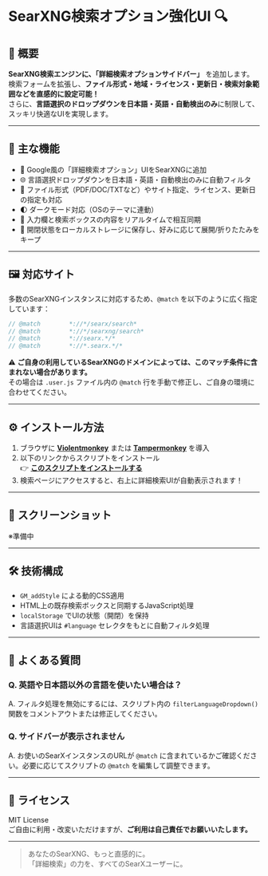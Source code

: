 # SearXNG検索オプション強化UI 🔍

## 📌 概要

**SearXNG検索エンジンに、「詳細検索オプションサイドバー」** を追加します。  
検索フォームを拡張し、**ファイル形式・地域・ライセンス・更新日・検索対象範囲などを直感的に設定可能！**  
さらに、**言語選択のドロップダウンを日本語・英語・自動検出のみ**に制限して、スッキリ快適なUIを実現します。

---

## 🧩 主な機能

- 🧠 Google風の「詳細検索オプション」UIをSearXNGに追加
- 🌐 言語選択ドロップダウンを日本語・英語・自動検出のみに自動フィルタ
- 📁 ファイル形式（PDF/DOC/TXTなど）やサイト指定、ライセンス、更新日の指定も対応
- 🌓 ダークモード対応（OSのテーマに連動）
- 🧲 入力欄と検索ボックスの内容をリアルタイムで相互同期
- 💾 開閉状態をローカルストレージに保存し、好みに応じて展開/折りたたみをキープ

---

## 🖼 対応サイト

多数のSearXNGインスタンスに対応するため、`@match` を以下のように広く指定しています：

```js
// @match        *://*/searx/search*
// @match        *://*/searxng/search*
// @match        *://searx.*/*
// @match        *://*.searx.*/*
```

⚠️ **ご自身の利用しているSearXNGのドメインによっては、このマッチ条件に含まれない場合があります。**  
その場合は `.user.js` ファイル内の `@match` 行を手動で修正し、ご自身の環境に合わせてください。

---

## ⚙️ インストール方法

1. ブラウザに **[Violentmonkey](https://violentmonkey.github.io/)** または **[Tampermonkey](https://www.tampermonkey.net/)** を導入
2. 以下のリンクからスクリプトをインストール  
   👉 **[このスクリプトをインストールする](https://raw.githubusercontent.com/koyasi777/searxng-search-options-enhancer/main/searxng-search-options-enhancer.user.js)**
3. 検索ページにアクセスすると、右上に詳細検索UIが自動表示されます！

---

## 📸 スクリーンショット

※準備中

---

## 🛠 技術構成

- `GM_addStyle` による動的CSS適用
- HTML上の既存検索ボックスと同期するJavaScript処理
- `localStorage` でUIの状態（開閉）を保持
- 言語選択UIは `#language` セレクタをもとに自動フィルタ処理

---

## 🧩 よくある質問

### Q. 英語や日本語以外の言語を使いたい場合は？
A. フィルタ処理を無効にするには、スクリプト内の `filterLanguageDropdown()` 関数をコメントアウトまたは修正してください。

### Q. サイドバーが表示されません
A. お使いのSearXインスタンスのURLが `@match` に含まれているかご確認ください。必要に応じてスクリプトの `@match` を編集して調整できます。

---

## 📜 ライセンス

MIT License  
ご自由に利用・改変いただけますが、**ご利用は自己責任でお願いいたします。**

---

> あなたのSearXNG、もっと直感的に。  
> 「詳細検索」の力を、すべてのSearXユーザーに。
